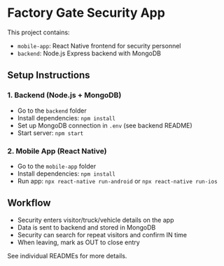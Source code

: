 # Factory Gate Security App

This project contains:
- `mobile-app`: React Native frontend for security personnel
- `backend`: Node.js Express backend with MongoDB

## Setup Instructions

### 1. Backend (Node.js + MongoDB)
- Go to the `backend` folder
- Install dependencies: `npm install`
- Set up MongoDB connection in `.env` (see backend README)
- Start server: `npm start`

### 2. Mobile App (React Native)
- Go to the `mobile-app` folder
- Install dependencies: `npm install`
- Run app: `npx react-native run-android` or `npx react-native run-ios`

## Workflow
- Security enters visitor/truck/vehicle details on the app
- Data is sent to backend and stored in MongoDB
- Security can search for repeat visitors and confirm IN time
- When leaving, mark as OUT to close entry

See individual READMEs for more details.